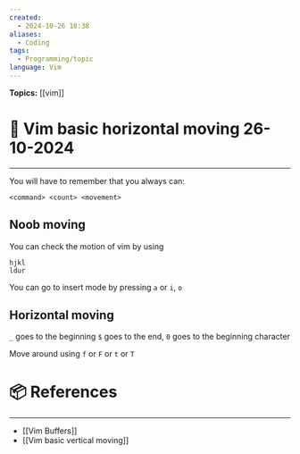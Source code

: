 ```yaml
---
created:
  - 2024-10-26 18:38
aliases:
  - Coding
tags:
  - Programming/topic
language: Vim
---
```


**Topics:** [[vim]]

# 📃 Vim basic horizontal moving  26-10-2024

---
You will have to remember that you always can:
```
<command> <count> <movement>
```
## Noob moving
You can check the motion of  vim by using
```
hjkl
ldur
```

You can go to insert mode by pressing `a` or `i`, `o`
## Horizontal moving

`_` goes to the beginning `$` goes to the end, `0` goes to the beginning character

Move around using `f` or `F` or `t` or `T`
# 📦 References

---
- [[Vim Buffers]] 
- [[Vim basic vertical moving]]